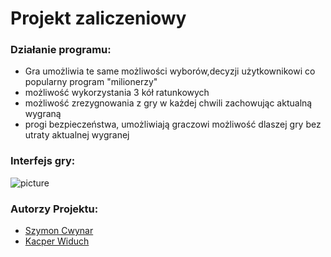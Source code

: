 # Projekt zaliczeniowy 



### Działanie programu: </br>
* Gra umożliwia te same możliwości wyborów,decyzji użytkownikowi co popularny program "milionerzy"
* możliwość wykorzystania 3 kół ratunkowych 
* możliwość zrezygnowania z gry w każdej chwili zachowując aktualną wygraną
* progi bezpieczeństwa, umożliwiają graczowi możliwość dlaszej gry bez utraty aktualnej wygranej

### Interfejs gry: </br>
![picture](https://github.com/KWiduch/Millionaires_qt/blob/master/interfejsmilionerzy.png)

### Autorzy Projektu: </br>
* [Szymon Cwynar](https://github.com/SzymCwy)</br>
* [Kacper Widuch](https://github.com/kwiduch)</br>



